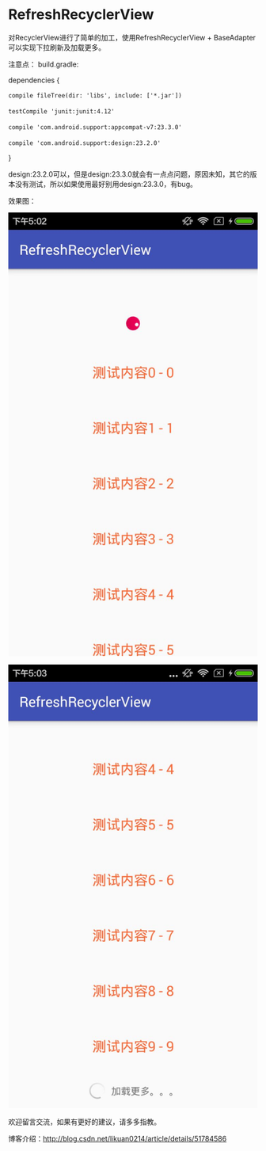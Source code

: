 # RefreshRecyclerView

对RecyclerView进行了简单的加工，使用RefreshRecyclerView + BaseAdapter 可以实现下拉刷新及加载更多。

注意点：
build.gradle:

dependencies {

    compile fileTree(dir: 'libs', include: ['*.jar'])
    
    testCompile 'junit:junit:4.12'
    
    compile 'com.android.support:appcompat-v7:23.3.0'
    
    compile 'com.android.support:design:23.2.0'
    
}

design:23.2.0可以，但是design:23.3.0就会有一点点问题，原因未知，其它的版本没有测试，所以如果使用最好别用design:23.3.0，有bug。


效果图：

![下拉刷新](https://github.com/736791050/RefreshRecyclerView/blob/master/screen/refresh.jpg)

![加载更多](https://github.com/736791050/RefreshRecyclerView/blob/master/screen/loadmore.jpg)

欢迎留言交流，如果有更好的建议，请多多指教。

博客介绍：http://blog.csdn.net/likuan0214/article/details/51784586
